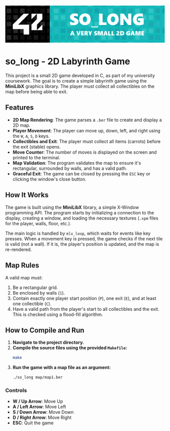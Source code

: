 <p align="center">
  <img src="https://github.com/jotavare/jotavare/blob/main/42/banners/piscine_and_common_core/github_piscine_and_common_core_banner_so_long.png" alt="so_long Banner"/>
</p>

# so_long - 2D Labyrinth Game

This project is a small 2D game developed in C, as part of my university coursework. The goal is to create a simple labyrinth game using the **MiniLibX** graphics library. The player must collect all collectibles on the map before being able to exit.

## Features

-   **2D Map Rendering**: The game parses a `.ber` file to create and display a 2D map.
-   **Player Movement**: The player can move up, down, left, and right using the `W`, `A`, `S`, `D` keys.
-   **Collectibles and Exit**: The player must collect all items (carrots) before the exit (stable) opens.
-   **Move Counter**: The number of moves is displayed on the screen and printed to the terminal.
-   **Map Validation**: The program validates the map to ensure it's rectangular, surrounded by walls, and has a valid path.
-   **Graceful Exit**: The game can be closed by pressing the `ESC` key or clicking the window's close button.

## How It Works

The game is built using the **MiniLibX** library, a simple X-Window programming API. The program starts by initializing a connection to the display, creating a window, and loading the necessary textures (`.xpm` files for the player, walls, floor, etc.).

The main logic is handled by `mlx_loop`, which waits for events like key presses. When a movement key is pressed, the game checks if the next tile is valid (not a wall). If it is, the player's position is updated, and the map is re-rendered.

## Map Rules

A valid map must:
1.  Be a rectangular grid.
2.  Be enclosed by walls (`1`).
3.  Contain exactly one player start position (`P`), one exit (`E`), and at least one collectible (`C`).
4.  Have a valid path from the player's start to all collectibles and the exit. This is checked using a flood-fill algorithm.

## How to Compile and Run

1.  **Navigate to the project directory.**
2.  **Compile the source files using the provided `Makefile`:**
    ```bash
    make
    ```
3.  **Run the game with a map file as an argument:**
    ```bash
    ./so_long map/map1.ber
    ```

### Controls

-   **W / Up Arrow**: Move Up
-   **A / Left Arrow**: Move Left
-   **S / Down Arrow**: Move Down
-   **D / Right Arrow**: Move Right
-   **ESC**: Quit the game
